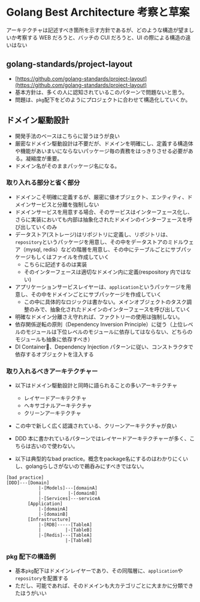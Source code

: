# Golang Best Architecture 考察と草案

アーキテクチャは記述すべき箇所を示す方針であるが、どのような構造が望ましいか考察する
WEB だろうと、バッチの CUI だろうと、UI の際による構造の違いはない

## golang-standards/project-layout

- [https://github.com/golang-standards/project-layout](https://github.com/golang-standards/project-layout)
- 基本方針は、多くの人に認知されているこのパターンで問題ないと思う。
- 問題は、`pkg`配下をどのようにプロジェクトに合わせて構造化していくか。

## ドメイン駆動設計

- 開発手法のベースはこちらに習うほうが良い
- 厳密なドメイン駆動設計は不要だが、ドメインを明確にし、定義する構造体や機能があいまいにならないパッケージ毎の責務をはっきりさせる必要がある。凝縮度が重要。
- ドメイン名がそのままパッケージ名になる。

### 取り入れる部分と省く部分

- ドメインこそ明確に定義するが、厳密に値オブジェクト、エンティティ、ドメインサービスと分離を強制しない
- ドメインサービスを用意する場合、そのサービスはインターフェース化し、さらに実装においても内部は抽象化されたドメインのインターフェースを呼び出していくのみ
- データストア(ストレージ)はリポジトリに定義し、リポジトリは、`repository`というパッケージを用意し、その中をデータストアのミドルウェア（mysql, redis）などの階層を用意し、その中にテーブルごとにサブパッケージもしくはファイルを作成していく
  - こちらに記述するのは実装
  - そのインターフェースは適切なドメイン内に定義(respository 内ではない)
- アプリケーションサービスレイヤーは、`application`というパッケージを用意し、その中をドメインごとにサブパッケージを作成していく
  - この中に具体的なロジックは書かない。メインオブジェクトのタスク調整のみで、抽象化されたドメインのインターフェースを呼び出していく
- 明確なドメイン分離さえ守れれば、ファクトリーの使用は強制しない。
- 依存関係逆転の原則（Dependency Inversion Principle）に従う（上位レベルのモジュールは下位レベルのモジュールに依存してはならない、どちらのモジュールも抽象に依存すべき）
- DI Container、Dependency Injection パターンに従い、コンストラクタで依存するオブジェクトを注入する

### 取り入れるべきアーキテクチャー

- 以下はドメイン駆動設計と同時に語られることの多いアーキテクチャ

  - レイヤードアーキテクチャ
  - ヘキサゴナルアーキテクチャ
  - クリーンアーキテクチャ

- この中で新しく広く認識されている、クリーンアーキテクチャが良い
- DDD 本に書かれているパターンではレイヤードアーキテクチャーが多く、こちらは古いので使わない。
- 以下は典型的なbad practice。概念をpackage名にするのはわかりにくいし、golangらしさがないので鵜呑みにすべきではない。
```
[bad practice]
[DDD]---[Domain]
            |-[Models]---[domainA]
            |          |-[domainB]
            |-[Services]---serviceA
        [Application]
            |-[domainA]
            |-[domainB]
        [Infrastructure]
            |-[RDB]-----[TableA]
            |         |-[TableB]
            |-[Redis]---[TableA]
                      |-[TableB]
```

### pkg 配下の構造例

- 基本`pkg`配下はドメインレイヤーであり、その同階層に、`application`や`repository`を配置する
- ただし、可能であれば、そのドメインも大カテゴリごとに大まかに分類できたほうがいい
